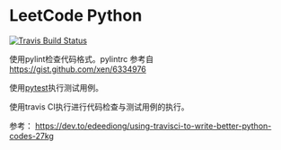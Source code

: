 # LeetCode Python

[![Travis Build Status][travis-image]][travis-url]

使用pylint检查代码格式。pylintrc 参考自 https://gist.github.com/xen/6334976

使用[pytest](https://github.com/pytest-dev/pytest)执行测试用例。

使用travis CI执行进行代码检查与测试用例的执行。

参考：
https://dev.to/edeediong/using-travisci-to-write-better-python-codes-27kg

[travis-image]: https://travis-ci.org/tmm90/leetcode-python.svg?branch=master
[travis-url]: https://travis-ci.org/tmm90/leetcode-python

